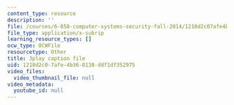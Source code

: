 ```yaml
---
content_type: resource
description: ''
file: /courses/6-858-computer-systems-security-fall-2014/1210d2c07afe4b360138ddf1df352975_eRJ_r8WF1Y0.srt
file_type: application/x-subrip
learning_resource_types: []
ocw_type: OCWFile
resourcetype: Other
title: 3play caption file
uid: 1210d2c0-7afe-4b36-0138-ddf1df352975
video_files:
  video_thumbnail_file: null
video_metadata:
  youtube_id: null
---
```

